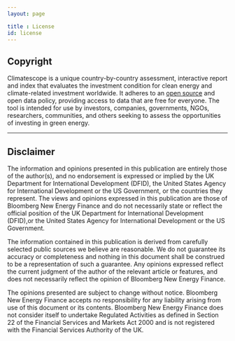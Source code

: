 ```yaml
---
layout: page

title : License
id: license
---
```


## Copyright
Climatescope is a unique country-by-country assessment, interactive report and index that evaluates the investment condition for clean energy and climate-related investment worldwide. It adheres to an [open source](https://choosealicense.com/licenses/gpl-3.0/) and open data policy, providing access to data that are free for everyone. The tool is intended for use by investors, companies, governments, NGOs, researchers, communities, and others seeking to assess the opportunities of investing in green energy.

***

## Disclaimer
The information and opinions presented in this publication are entirely those of the author(s), and no endorsement is expressed or implied by the UK Department for International Development (DFID), the United States Agency for International Development or the US Government, or the countries they represent. The views and opinions expressed in this publication are those of Bloomberg New Energy Finance and do not necessarily state or reflect the official position of the UK Department for International Development (DFID),or the United States Agency for International Development or the US Government.

The information contained in this publication is derived from carefully selected public sources we believe are reasonable. We do not guarantee its accuracy or completeness and nothing in this document shall be construed to be a representation of such a guarantee. Any opinions expressed reflect the current judgment of the author of the relevant article or features, and does not necessarily reflect the opinion of Bloomberg New Energy Finance.

The opinions presented are subject to change without notice. Bloomberg New Energy Finance accepts no responsibility for any liability arising from use of this document or its contents. Bloomberg New Energy Finance does not consider itself to undertake Regulated Activities as defined in Section 22 of the Financial Services and Markets Act 2000 and is not registered with the Financial Services Authority of the UK.
